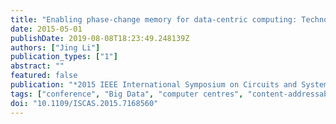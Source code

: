 ```yaml
---
title: "Enabling phase-change memory for data-centric computing: Technology, circuitand system (textbfinvited)"
date: 2015-05-01
publishDate: 2019-08-08T18:23:49.248139Z
authors: ["Jing Li"]
publication_types: ["1"]
abstract: ""
featured: false
publication: "*2015 IEEE International Symposium on Circuits and Systems (ISCAS)*"
tags: ["conference", "Big Data", "computer centres", "content-addressable storage", "memory architecture", "phase change memories", "Big Data problems", "NVM technology", "PCM technology", "TCAM", "computing stack", "cost-per-bit factor", "data manipulation", "data storage", "data-centric computing", "data-intensive applications", "endurance factor", "hardware features", "nonvolatile memory technology", "performance factor", "phase-change memory", "power factor", "retention factor", "ternary content addressable memory", "Encoding", "Hardware", "Nonvolatile memory", "Phase change materials", "Phase change memory", "Random access memory", "Reliability", "Emerging Nonvolatile Memory", "PCM", "TCAM", "Ternary Content Addressable Memory", "data-centric system", "near-/in-memory computing", "phase change memory"]
doi: "10.1109/ISCAS.2015.7168560"
---
```


